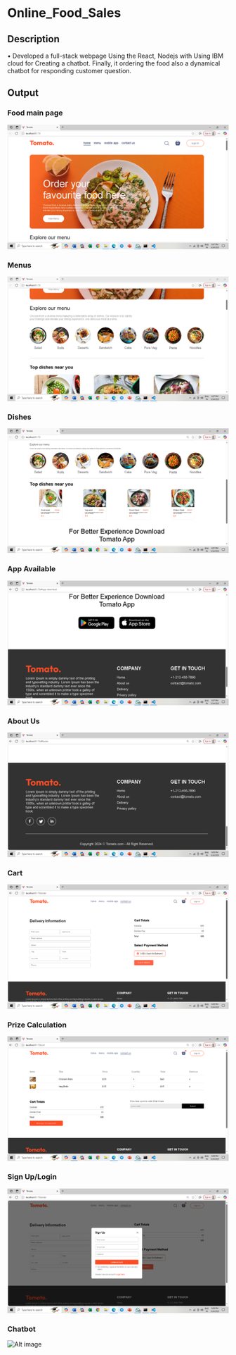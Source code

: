 # Online_Food_Sales
## Description
• Developed a full-stack webpage Using the React, Nodejs with Using IBM cloud for Creating a chatbot. 
 Finally, it ordering the food also a dynamical chatbot for responding customer question.
## Output
### Food main page
![Alt image](https://github.com/ManojManuS/Online_Food_Sales/blob/main/Mainpage.png?raw=true)
### Menus
![Alt image](https://github.com/ManojManuS/Online_Food_Sales/blob/main/Menus.png?raw=true)
### Dishes
![Alt image](https://github.com/ManojManuS/Online_Food_Sales/blob/main/Dishes.png?raw=true)
### App Available
![Alt image](https://github.com/ManojManuS/Online_Food_Sales/blob/main/App%20Available.png?raw=true)
### About Us
![Alt image](https://github.com/ManojManuS/Online_Food_Sales/blob/main/AbhutUs.png?raw=true)
### Cart
![Alt image](https://github.com/ManojManuS/Online_Food_Sales/blob/main/Prize%20calculation.png?raw=true)
### Prize Calculation
![Alt image](https://github.com/ManojManuS/Online_Food_Sales/blob/main/Cart.png?raw=true)
### Sign Up/Login
![Alt image](https://github.com/ManojManuS/Online_Food_Sales/blob/main/Signin%20or%20Login.png?raw=true)
### Chatbot
![Alt image]()
